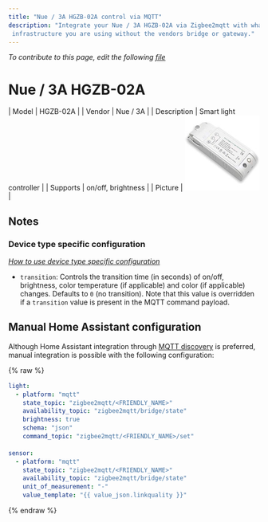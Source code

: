 ```yaml
---
title: "Nue / 3A HGZB-02A control via MQTT"
description: "Integrate your Nue / 3A HGZB-02A via Zigbee2mqtt with whatever smart home
 infrastructure you are using without the vendors bridge or gateway."
---
```


*To contribute to this page, edit the following
[file](https://github.com/Koenkk/zigbee2mqtt.io/blob/master/docs/devices/HGZB-02A.md)*

# Nue / 3A HGZB-02A

| Model | HGZB-02A  |
| Vendor  | Nue / 3A  |
| Description | Smart light controller |
| Supports | on/off, brightness |
| Picture | ![Nue / 3A HGZB-02A](../images/devices/HGZB-02A.jpg) |

## Notes


### Device type specific configuration
*[How to use device type specific configuration](../information/configuration.md)*


* `transition`: Controls the transition time (in seconds) of on/off, brightness,
color temperature (if applicable) and color (if applicable) changes. Defaults to `0` (no transition).
Note that this value is overridden if a `transition` value is present in the MQTT command payload.


## Manual Home Assistant configuration
Although Home Assistant integration through [MQTT discovery](../integration/home_assistant) is preferred,
manual integration is possible with the following configuration:


{% raw %}
```yaml
light:
  - platform: "mqtt"
    state_topic: "zigbee2mqtt/<FRIENDLY_NAME>"
    availability_topic: "zigbee2mqtt/bridge/state"
    brightness: true
    schema: "json"
    command_topic: "zigbee2mqtt/<FRIENDLY_NAME>/set"

sensor:
  - platform: "mqtt"
    state_topic: "zigbee2mqtt/<FRIENDLY_NAME>"
    availability_topic: "zigbee2mqtt/bridge/state"
    unit_of_measurement: "-"
    value_template: "{{ value_json.linkquality }}"
```
{% endraw %}



